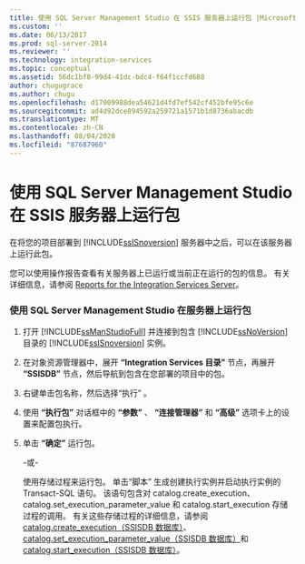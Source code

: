 ```yaml
---
title: 使用 SQL Server Management Studio 在 SSIS 服务器上运行包 |Microsoft Docs
ms.custom: ''
ms.date: 06/13/2017
ms.prod: sql-server-2014
ms.reviewer: ''
ms.technology: integration-services
ms.topic: conceptual
ms.assetid: 56dc1bf8-99d4-41dc-bdc4-f64f1ccfd688
author: chugugrace
ms.author: chugu
ms.openlocfilehash: d17009988dea54621d4fd7ef542cf452bfe95c6e
ms.sourcegitcommit: ad4d92dce894592a259721a1571b1d8736abacdb
ms.translationtype: MT
ms.contentlocale: zh-CN
ms.lasthandoff: 08/04/2020
ms.locfileid: "87687960"
---
```

# <a name="run-a-package-on-the-ssis-server-using-sql-server-management-studio"></a>使用 SQL Server Management Studio 在 SSIS 服务器上运行包
  在将您的项目部署到 [!INCLUDE[ssISnoversion](../includes/ssisnoversion-md.md)] 服务器中之后，可以在该服务器上运行此包。  
  
 您可以使用操作报告查看有关服务器上已运行或当前正在运行的包的信息。 有关详细信息，请参阅 [Reports for the Integration Services Server](../../2014/integration-services/reports-for-the-integration-services-server.md)。  
  
### <a name="to-run-a-package-on-the-server-using-sql-server-management-studio"></a>使用 SQL Server Management Studio 在服务器上运行包  
  
1.  打开 [!INCLUDE[ssManStudioFull](../includes/ssmanstudiofull-md.md)] 并连接到包含 [!INCLUDE[ssNoVersion](../includes/ssnoversion-md.md)] 目录的 [!INCLUDE[ssISnoversion](../includes/ssisnoversion-md.md)] 实例。  
  
2.  在对象资源管理器中，展开 **“Integration Services 目录”** 节点，再展开 **“SSISDB”** 节点，然后导航到包含在您部署的项目中的包。  
  
3.  右键单击包名称，然后选择“执行”  。  
  
4.  使用 **“执行包”** 对话框中的 **“参数”** 、 **“连接管理器”** 和 **“高级”** 选项卡上的设置来配置包执行。  
  
5.  单击 **“确定”** 运行包。  
  
     -或-  
  
     使用存储过程来运行包。 单击“脚本”  生成创建执行实例并启动执行实例的 Transact-SQL 语句。 该语句包含对 catalog.create_execution、catalog.set_execution_parameter_value 和 catalog.start_execution 存储过程的调用。 有关这些存储过程的详细信息，请参阅 [catalog.create_execution（SSISDB 数据库）](/sql/integration-services/system-stored-procedures/catalog-create-execution-ssisdb-database)、[catalog.set_execution_parameter_value（SSISDB 数据库）](/sql/integration-services/system-stored-procedures/catalog-set-execution-parameter-value-ssisdb-database)和 [catalog.start_execution（SSISDB 数据库）](/sql/integration-services/system-stored-procedures/catalog-start-execution-ssisdb-database)。  
  
  
